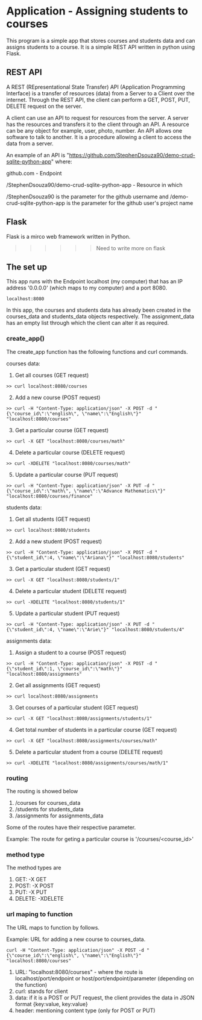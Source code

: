 # Application - Assigning students to courses

This program is a simple app that stores courses and students data and can assigns students to a course. It is a simple REST API written in python using Flask.

## REST API

A REST (REpresentational State Transfer) API (Application Programming Interface) is a transfer of resources (data) from a Server to a Client over the internet. Through the REST API, the client can perform a GET, POST, PUT, DELETE request on the server.

A client can use an API to request for resources from the server. A server has the resources and transfers it to the client through an API. A resource can be any object for example, user, photo, number. An API allows one software to talk to another. It is a procedure allowing a client to access the data from a server. 

An example of an API is "https://github.com/StephenDsouza90/demo-crud-sqlite-python-app" where:
 
github.com - Endpoint

/StephenDsouza90/demo-crud-sqlite-python-app - Resource in which 

/StephenDsouza90 is the parameter for the github username and /demo-crud-sqlite-python-app is the parameter for the github user's project name

## Flask

Flask is a mirco web framework written in Python. 

>>>>>> Need to write more on flask

## The set up

This app runs with the Endpoint localhost (my computer) that has an IP address '0.0.0.0' (which maps to my computer) and a port 8080.
```
localhost:8080
```

In this app, the courses and students data has already been created in the courses_data and students_data objects respectively. The assignment_data has an empty list through which the client can alter it as required.

### create_app()

The create_app function has the following functions and curl commands.

courses data:

1. Get all courses (GET request)
```
>> curl localhost:8080/courses
```
2. Add a new course (POST request)
```
>> curl -H "Content-Type: application/json" -X POST -d "{\"course_id\":\"english\", \"name\":\"English\"}" "localhost:8080/courses"
```
3. Get a particular course (GET request)
```
>> curl -X GET "localhost:8080/courses/math"
```
4. Delete a particular course (DELETE request)
```
>> curl -XDELETE "localhost:8080/courses/math"
```
5. Update a particular course (PUT request)
```
>> curl -H "Content-Type: application/json" -X PUT -d "{\"course_id\":\"math\", \"name\":\"Advance Mathematics\"}" "localhost:8080/courses/finance"
```

students data:

1. Get all students (GET request)
```
>> curl localhost:8080/students
```
2. Add a new student (POST request)
```
>> curl -H "Content-Type: application/json" -X POST -d "{\"student_id\":4, \"name\":\"Ariana\"}" "localhost:8080/students"
```
3. Get a particular student (GET request)
```
>> curl -X GET "localhost:8080/students/1"
```
4. Delete a particular student (DELETE request)
```
>> curl -XDELETE "localhost:8080/students/1"
```
5. Update a particular student (PUT request)
```
>> curl -H "Content-Type: application/json" -X PUT -d "{\"student_id\":4, \"name\":\"Arie\"}" "localhost:8080/students/4"
```

assignments data:

1. Assign a student to a course (POST request) 
```
>> curl -H "Content-Type: application/json" -X POST -d "{\"student_id\":1, \"course_id\":\"math\"}" "localhost:8080/assignments"
```
2. Get all assignments (GET request)
```
>> curl localhost:8080/assignments
```
3. Get courses of a particular student (GET request)
```
>> curl -X GET "localhost:8080/assignments/students/1"
```
4. Get total number of students in a particular course (GET request)
```
>> curl -X GET "localhost:8080/assignments/courses/math"
```
5. Delete a particular student from a course (DELETE request)
```
>> curl -XDELETE "localhost:8080/assignments/courses/math/1"
```

### routing

The routing is showed below

1. /courses for courses_data
2. /students for students_data
3. /assignments for assignments_data

Some of the routes have their respective parameter.

Example: The route for geting a particular course is '/courses/<course_id>'

### method type

The method types are

1. GET: -X GET
2. POST: -X POST
3. PUT: -X PUT
4. DELETE: -XDELETE

### url maping to function

The URL maps to function by follows.

Example: URL for adding a new course to courses_data.

```
curl -H "Content-Type: application/json" -X POST -d "{\"course_id\":\"english\", \"name\":\"English\"}" "localhost:8080/courses"
```

1. URL: "localhost:8080/courses" - where the route is localhost/port/endpoint or host/port/endpoint/parameter (depending on the function) 
2. curl: stands for client
3. data: if it is a POST or PUT request, the client provides the data in JSON format {key:value, key:value}
4. header: mentioning content type (only for POST or PUT)